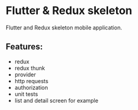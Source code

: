# Flutter & Redux skeleton

Flutter and Redux skeleton mobile application.

## Features:
- redux
- redux thunk
- provider
- http requests
- authorization
- unit tests
- list and detail screen for example
